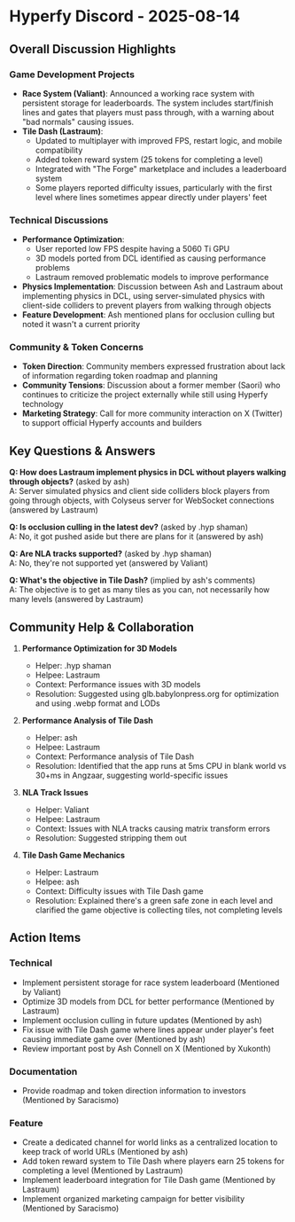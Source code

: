 # Hyperfy Discord - 2025-08-14

## Overall Discussion Highlights

### Game Development Projects
- **Race System (Valiant)**: Announced a working race system with persistent storage for leaderboards. The system includes start/finish lines and gates that players must pass through, with a warning about "bad normals" causing issues.
- **Tile Dash (Lastraum)**: 
  - Updated to multiplayer with improved FPS, restart logic, and mobile compatibility
  - Added token reward system (25 tokens for completing a level)
  - Integrated with "The Forge" marketplace and includes a leaderboard system
  - Some players reported difficulty issues, particularly with the first level where lines sometimes appear directly under players' feet

### Technical Discussions
- **Performance Optimization**: 
  - User reported low FPS despite having a 5060 Ti GPU
  - 3D models ported from DCL identified as causing performance problems
  - Lastraum removed problematic models to improve performance
- **Physics Implementation**: Discussion between Ash and Lastraum about implementing physics in DCL, using server-simulated physics with client-side colliders to prevent players from walking through objects
- **Feature Development**: Ash mentioned plans for occlusion culling but noted it wasn't a current priority

### Community & Token Concerns
- **Token Direction**: Community members expressed frustration about lack of information regarding token roadmap and planning
- **Community Tensions**: Discussion about a former member (Saori) who continues to criticize the project externally while still using Hyperfy technology
- **Marketing Strategy**: Call for more community interaction on X (Twitter) to support official Hyperfy accounts and builders

## Key Questions & Answers

**Q: How does Lastraum implement physics in DCL without players walking through objects?** (asked by ash)  
A: Server simulated physics and client side colliders block players from going through objects, with Colyseus server for WebSocket connections (answered by Lastraum)

**Q: Is occlusion culling in the latest dev?** (asked by .hyp shaman)  
A: No, it got pushed aside but there are plans for it (answered by ash)

**Q: Are NLA tracks supported?** (asked by .hyp shaman)  
A: No, they're not supported yet (answered by Valiant)

**Q: What's the objective in Tile Dash?** (implied by ash's comments)  
A: The objective is to get as many tiles as you can, not necessarily how many levels (answered by Lastraum)

## Community Help & Collaboration

1. **Performance Optimization for 3D Models**
   - Helper: .hyp shaman
   - Helpee: Lastraum
   - Context: Performance issues with 3D models
   - Resolution: Suggested using glb.babylonpress.org for optimization and using .webp format and LODs

2. **Performance Analysis of Tile Dash**
   - Helper: ash
   - Helpee: Lastraum
   - Context: Performance analysis of Tile Dash
   - Resolution: Identified that the app runs at 5ms CPU in blank world vs 30+ms in Angzaar, suggesting world-specific issues

3. **NLA Track Issues**
   - Helper: Valiant
   - Helpee: Lastraum
   - Context: Issues with NLA tracks causing matrix transform errors
   - Resolution: Suggested stripping them out

4. **Tile Dash Game Mechanics**
   - Helper: Lastraum
   - Helpee: ash
   - Context: Difficulty issues with Tile Dash game
   - Resolution: Explained there's a green safe zone in each level and clarified the game objective is collecting tiles, not completing levels

## Action Items

### Technical
- Implement persistent storage for race system leaderboard (Mentioned by Valiant)
- Optimize 3D models from DCL for better performance (Mentioned by Lastraum)
- Implement occlusion culling in future updates (Mentioned by ash)
- Fix issue with Tile Dash game where lines appear under player's feet causing immediate game over (Mentioned by ash)
- Review important post by Ash Connell on X (Mentioned by Xukonth)

### Documentation
- Provide roadmap and token direction information to investors (Mentioned by Saracismo)

### Feature
- Create a dedicated channel for world links as a centralized location to keep track of world URLs (Mentioned by ash)
- Add token reward system to Tile Dash where players earn 25 tokens for completing a level (Mentioned by Lastraum)
- Implement leaderboard integration for Tile Dash game (Mentioned by Lastraum)
- Implement organized marketing campaign for better visibility (Mentioned by Saracismo)